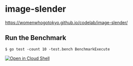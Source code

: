 # image-slender
https://womenwhogotokyo.github.io/codelab/image-slender/
## Run the Benchmark
```
$ go test -count 10 -test.bench BenchmarkExecute
```

[![Open in Cloud Shell](http://gstatic.com/cloudssh/images/open-btn.svg)](https://shell.cloud.google.com/cloudshell/editor?cloudshell_git_repo=https://github.com/WomenWhoGoTokyo/codelab.git&cloudshell_workspace=image-slender)
